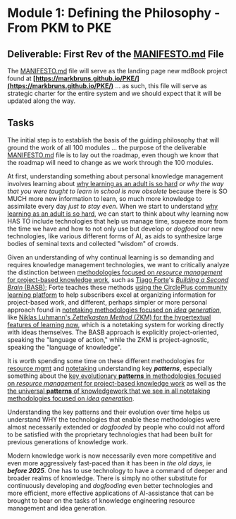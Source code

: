 # **Module 1: Defining the Philosophy \- From PKM to PKE**

## **Deliverable:** First Rev of the [MANIFESTO.md](/Manifesto.md) File

The [MANIFESTO.md](/Manifesto.md) file will serve as the landing page new mdBook project found at **[https://markbruns.github.io/PKE/](https://markbruns.github.io/PKE/)** ... as such, this file will serve as strategic charter for the entire system and we should expect that it will be updated along the way.

## **Tasks** 

The initial step is to establish the basis of the guiding philosophy that will ground the work of all 100 modules ... the purpose of the deliverable [MANIFESTO.md](/Manifesto.md) file is to lay out the roadmap, even though we know that the roadmap will need to change as we work through the 100 modules. 

At first, understanding something about personal knowledge management involves learning about [why learning as an adult is so hard](https://www.youtube.com/watch?v=FWdN2qVJZVQ) *or why the way that you were taught to learn in school is now obsolete* because there is SO MUCH more new information to learn, so much more knowledge to assimilate every day *just to stay even*. When we start to understand [why learning as an adult is so hard](https://www.youtube.com/watch?v=FWdN2qVJZVQ), we can start to think about why learning now HAS TO include technologies that help us manage time, squeeze more from the time we have and how to not only use but develop or *dogfood* our new technologies, like various different forms of AI, as aids to synthesize large bodies of seminal texts and collected "wisdom" of crowds. 

Given an understanding of why continual learning is so demanding and requires knowledge management technologies, we want to critically analyze the distinction between [methodologies focused on *resource management* for project-based knowledge work](./nested/001_1.md), such as [Tiago Forte](https://fortelabs.com/blog/tiagos-2025-projects-questions-and-intentions/)'s [*Building a Second Brain* (BASB)](https://fortelabs.com/blog/category/building-a-second-brain/); Forte teaches these methods [using the CirclePlus community learning platform](https://circle.so/plus) to help subscribers excel at organizing information for project-based work, and different, perhaps simpler or more personal approach found in [notetaking methodologies focused on *idea generation*](./nested/001_2.md), like [Niklas Luhmann's *Zettelkasten Method* (ZKM) for the hypertextual features of learning now](https://zettelkasten.de/introduction/), which is a notetaking system for working directly with ideas themselves. The BASB approach is explicitly project-oriented, speaking the "language of action," while the ZKM is project-agnostic, speaking the "language of knowledge". 

It is worth spending some time on these different methodologies for [resource mgmt](./nested/001_1.md) and [notetaking](./nested/001_2.md) understanding key ***patterns***, especially something about the [key evolutionary **patterns** in methodologies focused on *resource management* for project-based knowledge work](./001_1.md#key-evolutionary-patterns) as well as the [the universal **patterns** of knowledgework that we see in all notetaking methodologies focused on *idea generation*](./001_2.md#the-universal-patterns-of-knowledge-work). 

Understanding the key patterns and their evolution over time helps us understand WHY the technologies that enable these methodologies were almost necessarily extended or *dogfooded* by people who could not afford to be satisfied with the proprietary technologies that had been built for previous generations of knowledge work. 

Modern knowledge work is now necessarily even more competitive and even more aggressively fast-paced than it has been in *the old days,* ie ***before 2025***.  One has to use technology to have a command of deeper and broader realms of knowledge. There is simply no other substitute for continuously developing and *dogfooding* even better technologies and more efficient, more effective applications of AI-assistance that can be brought to bear on the tasks of knowledge engineering resource management and idea generation. 
